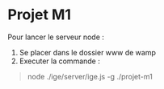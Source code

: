 Projet M1
=========
Pour lancer le serveur node :
1.  Se placer dans le dossier www de wamp
2.  Executer la commande :
> node ./ige/server/ige.js -g ./projet-m1


